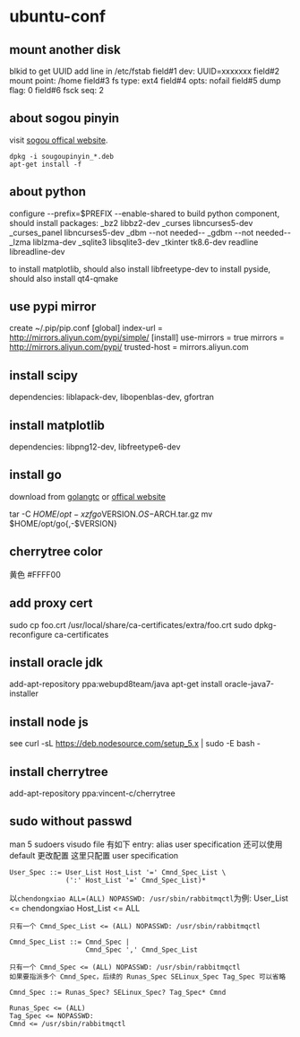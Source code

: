 # ubuntu-conf

## mount another disk
blkid to get UUID
add line in /etc/fstab
    field#1 dev: UUID=xxxxxxx
    field#2 mount point: /home
    field#3 fs type: ext4
    field#4 opts: nofail
    field#5 dump flag: 0
    field#6 fsck seq: 2

## about sogou pinyin

visit [sogou offical website](http://pinyin.sogou.com/linux/).

    dpkg -i sougoupinyin_*.deb
    apt-get install -f

## about python
configure
--prefix=$PREFIX --enable-shared
to build python component, should install packages:
    _bz2            libbz2-dev
    _curses         libncurses5-dev
    _curses_panel   libncurses5-dev
    _dbm            --not needed--
    _gdbm           --not needed--
    _lzma           liblzma-dev
    _sqlite3        libsqlite3-dev
    _tkinter        tk8.6-dev
    readline        libreadline-dev 

to install matplotlib, should also install libfreetype-dev
to install pyside, should also install qt4-qmake

## use pypi mirror
create ~/.pip/pip.conf
    [global]
    index-url = http://mirrors.aliyun.com/pypi/simple/
    [install]
    use-mirrors = true
    mirrors = http://mirrors.aliyun.com/pypi/
    trusted-host = mirrors.aliyun.com

## install scipy
dependencies: liblapack-dev, libopenblas-dev, gfortran

## install matplotlib
dependencies: libpng12-dev, libfreetype6-dev
## install go

download from [golangtc](http://www.golangtc.com/download) or
[offical website](https://golang.org/dl/)

tar -C $HOME/opt -xzf go$VERSION.$OS-$ARCH.tar.gz
mv $HOME/opt/go{,-$VERSION}

## cherrytree color
黄色 #FFFF00

## add proxy cert
sudo cp foo.crt /usr/local/share/ca-certificates/extra/foo.crt
sudo dpkg-reconfigure ca-certificates

## install oracle jdk
add-apt-repository ppa:webupd8team/java
apt-get install oracle-java7-installer

## install node js
see [](https://github.com/nodesource/distributions)
curl -sL https://deb.nodesource.com/setup_5.x | sudo -E bash -

## install cherrytree
add-apt-repository ppa:vincent-c/cherrytree

## sudo without passwd
man 5 sudoers
visudo file 有如下 entry:
alias
user specification
还可以使用 default 更改配置
这里只配置 user specification

    User_Spec ::= User_List Host_List '=' Cmnd_Spec_List \
                  (':' Host_List '=' Cmnd_Spec_List)*

以`chendongxiao ALL=(ALL) NOPASSWD: /usr/sbin/rabbitmqctl`为例:
    User_List <= chendongxiao
    Host_List <= ALL

    只有一个 Cmnd_Spec_List <= (ALL) NOPASSWD: /usr/sbin/rabbitmqctl

    Cmnd_Spec_List ::= Cmnd_Spec |
                       Cmnd_Spec ',' Cmnd_Spec_List

    只有一个 Cmnd_Spec <= (ALL) NOPASSWD: /usr/sbin/rabbitmqctl
    如果要指派多个 Cmnd_Spec，后续的 Runas_Spec SELinux_Spec Tag_Spec 可以省略

    Cmnd_Spec ::= Runas_Spec? SELinux_Spec? Tag_Spec* Cmnd

    Runas_Spec <= (ALL)
    Tag_Spec <= NOPASSWD:
    Cmnd <= /usr/sbin/rabbitmqctl


